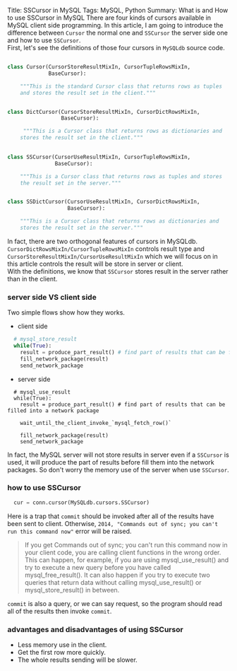Title: SSCursor in MySQL
Tags: MySQL, Python
Summary: What is and How to use SSCursor in MySQL
There are four kinds of cursors available in MySQL client side programming. In this article, I am going to
introduce the difference between `Cursor` the normal one and `SSCursor` the server side one and how to use `SSCursor`.  
First, let's see the definitions of those four cursors in `MySQLdb` source code.
```python

class Cursor(CursorStoreResultMixIn, CursorTupleRowsMixIn,
             BaseCursor):

    """This is the standard Cursor class that returns rows as tuples
    and stores the result set in the client."""


class DictCursor(CursorStoreResultMixIn, CursorDictRowsMixIn,
                 BaseCursor):

     """This is a Cursor class that returns rows as dictionaries and
    stores the result set in the client."""
   

class SSCursor(CursorUseResultMixIn, CursorTupleRowsMixIn,
               BaseCursor):

    """This is a Cursor class that returns rows as tuples and stores
    the result set in the server."""


class SSDictCursor(CursorUseResultMixIn, CursorDictRowsMixIn,
                   BaseCursor):

    """This is a Cursor class that returns rows as dictionaries and
    stores the result set in the server."""

```
In fact, there are two orthogonal features of cursors in MySQLdb. `CursorDictRowsMixIn/CursorTupleRowsMixIn` controls result type and 
`CursorStoreResultMixIn/CursorUseResultMixIn` which we will focus on in this article controls the result will be store in server or client.  
With the definitions, we know that `SSCursor` stores result in the server rather than in the client.

### server side VS client side
Two simple flows show how they works.  

- client side

```Python
  # mysql_store_result
  while(True):
    result = produce_part_result() # find part of results that can be filled into a network package
    fill_network_package(result)
    send_network_package

```
- server side

```
  # mysql_use_result
  while(True):
    result = produce_part_result() # find part of results that can be filled into a network package

    wait_until_the_client_invoke_`mysql_fetch_row()`

    fill_network_package(result)
    send_network_package

```

In fact, the MySQL server will not store results in server even if a `SSCursor` is used, it will produce the part of results before fill them into 
the network packages. So don't worry the memory use of the server when use `SSCursor`.

### how to use SSCursor
``` Python
  cur = conn.cursor(MySQLdb.cursors.SSCursor)
```
Here is a trap that `commit` should be invoked after all of the results have been sent to client. Otherwise, 
`2014, "Commands out of sync; you can't run this command now"` error will be raised.
> If you get Commands out of sync; you can't run this command now in your client code, you are calling client functions in the wrong order.
This can happen, for example, if you are using mysql_use_result() and try to execute a new query before you have called mysql_free_result(). It can also happen if you try to execute two queries that return data without calling mysql_use_result() or mysql_store_result() in between.

`commit` is also a query, or we can say request, so the program should read all of the results then invoke `commit`.

### advantages and disadvantages of using SSCursor
- Less memory use in the client.
- Get the first row more quickly.
- The whole results sending will be slower.




